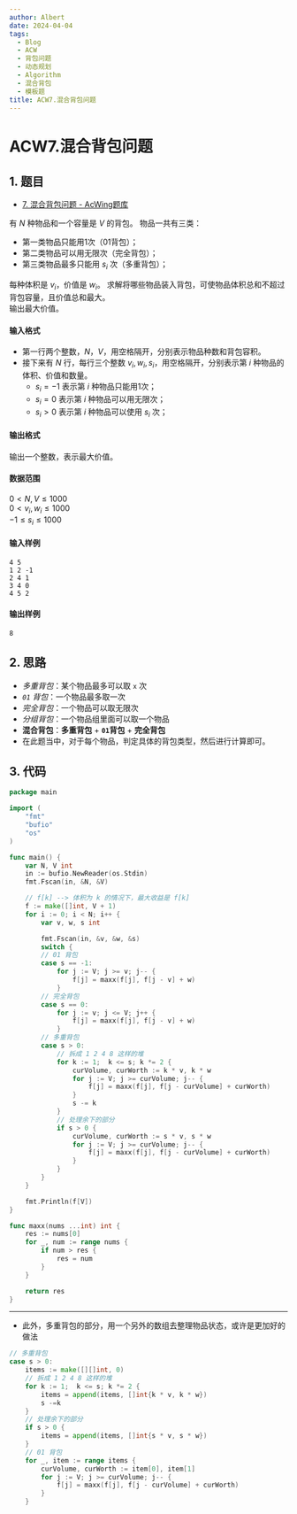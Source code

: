 ```yaml
---
author: Albert
date: 2024-04-04
tags:
  - Blog
  - ACW
  - 背包问题
  - 动态规划
  - Algorithm
  - 混合背包
  - 模板题
title: ACW7.混合背包问题
---
```


# ACW7.混合背包问题

## 1. 题目

- [7. 混合背包问题 - AcWing题库](https://www.acwing.com/problem/content/7/)

有 $N$ 种物品和一个容量是 $V$ 的背包。
物品一共有三类：

- 第一类物品只能用1次（01背包）；
- 第二类物品可以用无限次（完全背包）；
- 第三类物品最多只能用 $s_i$ 次（多重背包）；

每种体积是 $v_i$，价值是 $w_i$。
求解将哪些物品装入背包，可使物品体积总和不超过背包容量，且价值总和最大。  
输出最大价值。

#### 输入格式

- 第一行两个整数，$N，V$，用空格隔开，分别表示物品种数和背包容积。
- 接下来有 $N$ 行，每行三个整数 $v_i, w_i, s_i$，用空格隔开，分别表示第 $i$ 种物品的体积、价值和数量。
  - $s_i = -1$ 表示第 $i$ 种物品只能用1次；
  - $s_i = 0$ 表示第 $i$ 种物品可以用无限次；
  - $s_i >0$ 表示第 $i$ 种物品可以使用 $s_i$ 次；

#### 输出格式

输出一个整数，表示最大价值。

#### 数据范围

$0 \lt N, V \le 1000$  
$0 \lt v_i, w_i \le 1000$  
$-1 \le s_i \le 1000$

#### 输入样例

```
4 5
1 2 -1
2 4 1
3 4 0
4 5 2
```

#### 输出样例

```
8
```

## 2. 思路

- _多重背包_：某个物品最多可以取 `x` 次
- _`01` 背包_：一个物品最多取一次
- _完全背包_：一个物品可以取无限次
- _分组背包_：一个物品组里面可以取一个物品
- **混合背包**：**多重背包** + **`01`背包** + **完全背包**
- 在此题当中，对于每个物品，判定具体的背包类型，然后进行计算即可。

## 3. 代码

```go
package main

import (
    "fmt"
    "bufio"
    "os"
)

func main() {
    var N, V int
    in := bufio.NewReader(os.Stdin)
    fmt.Fscan(in, &N, &V)

    // f[k] --> 体积为 k 的情况下，最大收益是 f[k]
    f := make([]int, V + 1)
    for i := 0; i < N; i++ {
        var v, w, s int

        fmt.Fscan(in, &v, &w, &s)
        switch {
        // 01 背包
        case s == -1:
            for j := V; j >= v; j-- {
                f[j] = maxx(f[j], f[j - v] + w)
            }
        // 完全背包
        case s == 0:
            for j := v; j <= V; j++ {
                f[j] = maxx(f[j], f[j - v] + w)
            }
        // 多重背包
        case s > 0:
            // 拆成 1 2 4 8 这样的堆
            for k := 1;  k <= s; k *= 2 {
                curVolume, curWorth := k * v, k * w
                for j := V; j >= curVolume; j-- {
                    f[j] = maxx(f[j], f[j - curVolume] + curWorth)
                }
                s -= k
            }
            // 处理余下的部分
            if s > 0 {
                curVolume, curWorth := s * v, s * w
                for j := V; j >= curVolume; j-- {
                    f[j] = maxx(f[j], f[j - curVolume] + curWorth)
                }
            }
        }
    }

    fmt.Println(f[V])
}

func maxx(nums ...int) int {
    res := nums[0]
    for _, num := range nums {
        if num > res {
            res = num
        }
    }

    return res
}
```

---

- 此外，多重背包的部分，用一个另外的数组去整理物品状态，或许是更加好的做法

```go
// 多重背包
case s > 0:
    items := make([][]int, 0)
    // 拆成 1 2 4 8 这样的堆
    for k := 1;  k <= s; k *= 2 {
        items = append(items, []int{k * v, k * w})
        s -=k
    }
    // 处理余下的部分
    if s > 0 {
        items = append(items, []int{s * v, s * w})
    }
    // 01 背包
    for _, item := range items {
        curVolume, curWorth := item[0], item[1]
        for j := V; j >= curVolume; j-- {
            f[j] = maxx(f[j], f[j - curVolume] + curWorth)
        }
    }
```

